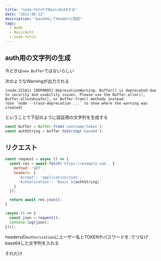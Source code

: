 ```yaml
---
title: "node-fetchでBasicAuthする"
date: "2021-06-22"
description: "base64してHeaderに設定"
tags:
  - Node
  - BasicAuth
  - node-fetch
---
```


## auth用の文字列の生成

今どきは`new Buffer`ではないらしい

次のようなWarningが出力される

```
(node:22161) [DEP0005] DeprecationWarning: Buffer() is deprecated due to security and usability issues. Please use the Buffer.alloc(), Buffer.allocUnsafe(), or Buffer.from() methods instead.
(Use `node --trace-deprecation ...` to show where the warning was created)
```

ということで下記のように認証用の文字列を生成する

```javascript
const buffer = Buffer.from(`username:token`);
const authString = buffer.toString('base64');
```

## リクエスト

```javascript
const request = async () => {
  const res = await fetch(`https://example.com`, {
    method: 'GET',
    headers: {
      'Accept': 'application/json',
      'Authorization': `Basic ${authString}`
    }
  });

  return await res.json();
}

(async () => {
  const json = request();
  console.log(json);
})();
```

headersの`Authorization`にユーザー名とTOKENやパスワードを`:`でつなげbase64した文字列を入れる

それだけ
